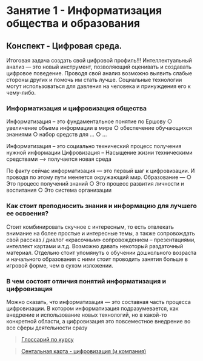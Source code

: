 # Занятие 1 - Информатизация общества и образования

## Конспект - Цифровая среда.


Итоговая задача создать свой цифровой профиль!!!
Интеллектуальный анализ — это новый инструмент, позволяющий оценивать и создавать цифровое поведение.
Проводя свой анализ возможно выявить слабые стороны других и помочь им стать лучше. 
Социальные технологии могут использоваться для давления на человека и принуждения его к чему-либо. 
 
 
### Информатизация и цифровизация общества

Информатизация – это фундаментальное понятие по Ершову 
		○ увеличение объема информации в мире
		○ обеспечение обучающихся знаниями
		○ набор средств для … 
		○ …
    
    
Информатизация – это социально технический процесс получения нужной информации 
Цифровизация – 
		Насыщение жизни техническими средствами –> получается новая среда  


По факту сейчас информатизация — это первый шаг к цифровизации. И проводя по этому пути меняется окружающий мир. 
Образование — 
		○ Это процесс получений знаний 
		○ Это процесс развития личности и воспитания 
		○ Это система организации 
		

### Как стоит преподносить знания и информацию для лучшего ее освоения?
Стоит комбинировать скучное с интересным, то есть отвлекать внимание на более простые и интересные темы, а также сопровождать свой рассказ / диалог «красочным» сопровождением – презентациями, интеллект картами и.т.д. Возможно давать некоторый раздаточный материал. Отдельно стоит упомянуть о обучении дошкольного возраста и начального образования с ними стоит проводить занятия больше в игровой форме, чем в сухом изложении.
 

### В чем состоят отличия понятий информатизация и цифровизация

Можно сказать, что информатизация — это составная часть процесса цифровизации. В котором информатизация подразумевается, как внедрение и использование новых технологий, но в какой-то конкретной области, а цифровизация это повсеместное внедрение во все сферы деятельности сразу


>[Глоссарий по курсу](https://github.com/TradesMark/Problems_of_Informatization_education/blob/main/%D0%97%D0%B0%D0%BD%D1%8F%D1%82%D0%B8%D0%B5_1/%D0%93%D0%BB%D0%BE%D1%81%D0%B0%D1%80%D0%B8%D0%B9.pdf)


>[Сентальная карта - цифровизация (и компания)](https://github.com/TradesMark/Problems_of_Informatization_education/blob/main/%D0%97%D0%B0%D0%BD%D1%8F%D1%82%D0%B8%D0%B5_1/%D0%A6%D0%B8%D1%84%D1%80%D0%BE%D0%B2%D0%B8%D0%B7%D0%B0%D1%86%D0%B8%D1%8F%20%20%D0%B8%D0%BD%D1%84%D0%BE%D1%80%D0%BC%D0%B0%D1%82%D0%B8%D0%B7%D0%B0%D1%86%D0%B8%D1%8F.pdf)
